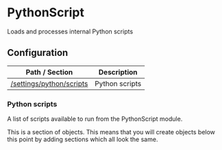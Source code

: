 # PythonScript

Loads and processes internal Python scripts

## Configuration

| Path / Section                              | Description    |
|---------------------------------------------|----------------|
| [/settings/python/scripts](#python-scripts) | Python scripts |

### Python scripts <a id="/settings/python/scripts"/>

A list of scripts available to run from the PythonScript module.

This is a section of objects. This means that you will create objects below this point by adding sections which all look the same.
